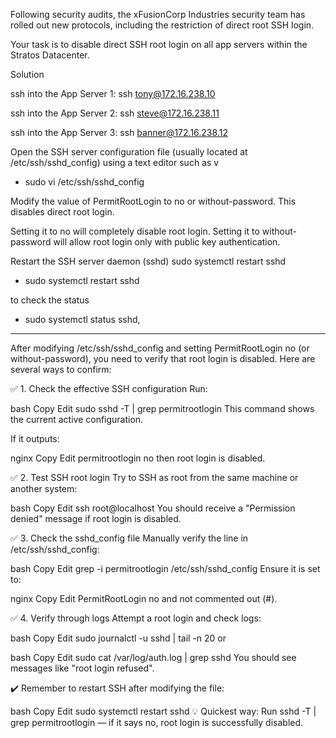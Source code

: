 <!-- Test -->
Following security audits, the xFusionCorp Industries security team has rolled out new protocols, including the restriction of direct root SSH login.



Your task is to disable direct SSH root login on all app servers within the Stratos Datacenter.

Solution

<!-- Step 1 -->
ssh into the App Server 1: ssh tony@172.16.238.10

ssh into the App Server 2: ssh steve@172.16.238.11

ssh into the App Server 3: ssh banner@172.16.238.12


<!-- Step 2 -->
Open the SSH server configuration file (usually located at /etc/ssh/sshd_config) using a text editor such as v
- sudo vi /etc/ssh/sshd_config

Modify the value of PermitRootLogin to no or without-password. This disables direct root login.

Setting it to no will completely disable root login.
Setting it to without-password will allow root login only with public key authentication.
<!-- Step 3 -->
Restart the SSH server daemon (sshd) sudo systemctl restart sshd

- sudo systemctl restart sshd

to check the status 
- sudo systemctl status sshd,

---------------------------------------------------------
<!-- Additional notes for reference -->
After modifying /etc/ssh/sshd_config and setting PermitRootLogin no (or without-password), you need to verify that root login is disabled. Here are several ways to confirm:

✅ 1. Check the effective SSH configuration
Run:

bash
Copy
Edit
sudo sshd -T | grep permitrootlogin
This command shows the current active configuration.

If it outputs:

nginx
Copy
Edit
permitrootlogin no
then root login is disabled.

✅ 2. Test SSH root login
Try to SSH as root from the same machine or another system:

bash
Copy
Edit
ssh root@localhost
You should receive a "Permission denied" message if root login is disabled.

✅ 3. Check the sshd_config file
Manually verify the line in /etc/ssh/sshd_config:

bash
Copy
Edit
grep -i permitrootlogin /etc/ssh/sshd_config
Ensure it is set to:

nginx
Copy
Edit
PermitRootLogin no
and not commented out (#).

✅ 4. Verify through logs
Attempt a root login and check logs:

bash
Copy
Edit
sudo journalctl -u sshd | tail -n 20
or

bash
Copy
Edit
sudo cat /var/log/auth.log | grep sshd
You should see messages like "root login refused".

✔️ Remember to restart SSH after modifying the file:

bash
Copy
Edit
sudo systemctl restart sshd
💡 Quickest way:
Run sshd -T | grep permitrootlogin — if it says no, root login is successfully disabled.